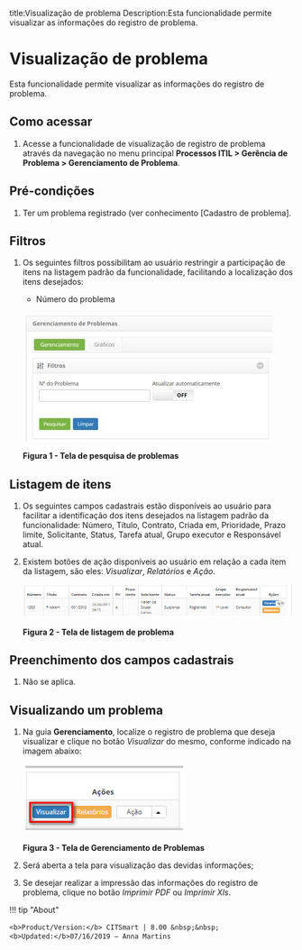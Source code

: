 title:Visualização de problema
Description:Esta funcionalidade permite visualizar as informações do registro de problema.

# Visualização de problema

Esta funcionalidade permite visualizar as informações do registro de problema.

Como acessar
------------

1.  Acesse a funcionalidade de visualização de registro de problema através da
    navegação no menu principal **Processos ITIL > Gerência de Problema >
    Gerenciamento de Problema**.

Pré-condições
-------------

1.  Ter um problema registrado (ver conhecimento [Cadastro de problema].

Filtros
-------

1.  Os seguintes filtros possibilitam ao usuário restringir a participação de
    itens na listagem padrão da funcionalidade, facilitando a localização dos
    itens desejados:

    -   Número do problema

    ![Criar](images/visualization-1.png)

    **Figura 1 - Tela de pesquisa de problemas**

Listagem de itens
-----------------

1.  Os seguintes campos cadastrais estão disponíveis ao usuário para facilitar a
    identificação dos itens desejados na listagem padrão da
    funcionalidade: Número, Título, Contrato, Criada em, Prioridade, Prazo
    limite, Solicitante, Status, Tarefa atual, Grupo executor e Responsável
    atual.

2.  Existem botões de ação disponíveis ao usuário em relação a cada item da
    listagem, são eles: *Visualizar*, *Relatórios* e *Ação*.

    ![Criar](images/visualization-2.png)

    **Figura 2 - Tela de listagem de problema**

Preenchimento dos campos cadastrais
-----------------------------------

1.  Não se aplica.

Visualizando um problema
------------------------

1.  Na guia **Gerenciamento**, localize o registro de problema que deseja
    visualizar e clique no botão *Visualizar* do mesmo, conforme indicado na
    imagem abaixo:

    ![Criar](images/visualization-3.png)

    **Figura 3 - Tela de Gerenciamento de Problemas**

1.  Será aberta a tela para visualização das devidas informações;

2.  Se desejar realizar a impressão das informações do registro de problema,
    clique no botão *Imprimir PDF* ou *Imprimir Xls*.


!!! tip "About"

    <b>Product/Version:</b> CITSmart | 8.00 &nbsp;&nbsp;
    <b>Updated:</b>07/16/2019 – Anna Martins
